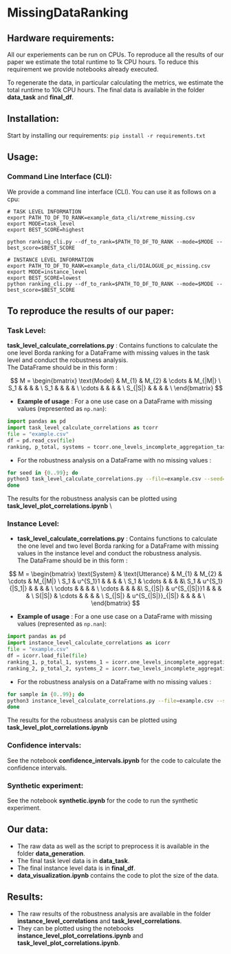 # MissingDataRanking

## Hardware requirements:

All our experiements can be run on CPUs. To reproduce all the results of our paper we estimate the total runtime to 1k CPU hours. 
To reduce this requirement we provide notebooks already executed.

To regenerate the data, in particular calculating the metrics, we estimate the total runtime to 10k CPU hours. The final data is available in the folder **data_task** and **final_df**.


## Installation:

Start by installing our requirements:
```pip install -r requirements.txt```

## Usage:

### Command Line Interface (CLI):
We provide a command line interface (CLI). You can use it as follows on a cpu:

``` 
# TASK LEVEL INFORMATION
export PATH_TO_DF_TO_RANK=example_data_cli/xtreme_missing.csv
export MODE=task_level
export BEST_SCORE=highest

python ranking_cli.py --df_to_rank=$PATH_TO_DF_TO_RANK --mode=$MODE --best_score=$BEST_SCORE

# INSTANCE LEVEL INFORMATION
export PATH_TO_DF_TO_RANK=example_data_cli/DIALOGUE_pc_missing.csv
export MODE=instance_level
export BEST_SCORE=lowest
python ranking_cli.py --df_to_rank=$PATH_TO_DF_TO_RANK --mode=$MODE --best_score=$BEST_SCORE
```

## To reproduce the results of our paper:

### Task Level:
**task_level_calculate_correlations.py** : Contains functions to calculate the one level Borda ranking for a DataFrame with missing values in the task level and conduct the robustness analysis. \
The DataFrame should be in this form :

$$
M = \begin{bmatrix} \text{Model} & M_{1} & M_{2} & \cdots & M_{|M|} \ 
S_1 & & & & \ 
S_1 & & & & \ 
\cdots & & & & \ 
S_{|S|} & & & & \
\end{bmatrix}
$$ 

- **Example of usage** : For a one use case on a DataFrame with missing values (represented as `np.nan`):
```python
import pandas as pd
import task_level_calculate_correlations as tcorr
file = "example.csv"
df = pd.read_csv(file)
ranking, p_total, systems = tcorr.one_levels_incomplete_aggregation_task_level(df)
```
- For the robustness analysis on a DataFrame with no missing values :
```bash
for seed in {0..99}; do
python3 task_level_calculate_correlations.py --file=example.csv --seed=${seed};
done
```
The results for the robustness analysis can be plotted using **task_level_plot_correlations.ipynb** \

### Instance Level:
- **task_level_calculate_correlations.py** : Contains functions to calculate the one level and two level Borda ranking for a DataFrame with missing values in the instance level and conduct the robustness analysis. \
The DataFrame should be in this form :

$$
M = \begin{bmatrix} \text{System} & \text{Utterance} & M_{1} & M_{2} & \cdots & M_{|M|} \ 
S_1 & u^{S_1}1 & & & & \ 
S_1 & \cdots & & & &\ 
S_1 & u^{S_1}{|S_1|} & & & & \ 
\cdots & & & & \ 
\cdots & & & &\ 
S_{|S|} & u^{S_{|S|}}1 & & & & \ 
S{|S|} & \cdots & & & & \ 
S_{|S|} & u^{S_{|S|}}_{|S|} & & & & \ 
\end{bmatrix}
$$

- **Example of usage** : For a one use case on a DataFrame with missing values (represented as `np.nan`):
```python
import pandas as pd
import instance_level_calculate_correlations as icorr
file = "example.csv"
df = icorr.load_file(file)
ranking_1, p_total_1, systems_1 = icorr.one_levels_incomplete_aggregation(df)
ranking_2, p_total_2, systems_2 = icorr.two_levels_incomplete_aggregation(df)
```
- For the robustness analysis on a DataFrame with no missing values :
```bash
for sample in {0..99}; do
python3 instance_level_calculate_correlations.py --file=example.csv --sample=${sample};
done
```
The results for the robustness analysis can be plotted using **task_level_plot_correlations.ipynb**

### Confidence intervals:
See the notebook **confidence_intervals.ipynb** for the code to calculate the confidence intervals.

### Synthetic experiment:
See the notebook **synthetic.ipynb** for the code to run the synthetic experiment.

## Our data:
- The raw data as well as the script to preprocess it is available in the folder **data_generation**.
- The final task level data is in **data_task**.
- The final instance level data is in **final_df**.
- **data_visualization.ipynb** contains the code to plot the size of the data.

## Results:
- The raw results of the robustness analysis are available in the folder **instance_level_correlations** and **task_level_correlations**.
- They can be plotted using the notebooks **instance_level_plot_correlations.ipynb** and **task_level_plot_correlations.ipynb**.
